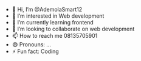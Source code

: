 - 👋 Hi, I’m @AdemolaSmart12
- 👀 I’m interested in Web development
- 🌱 I’m currently learning frontend 
- 💞️ I’m looking to collaborate on web development
- 📫 How to reach me 08135705901
- 😄 Pronouns: ...
- ⚡ Fun fact: Coding

<!---
AdemolaSmart12/AdemolaSmart12 is a ✨ special ✨ repository because its `README.md` (this file) appears on your GitHub profile.
You can click the Preview link to take a look at your changes.
--->
